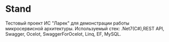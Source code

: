 # Stand
Тестовый проект ИС "Ларек" для демонстрации работы микросервисной архитектуры.
Используемый стек: .Net7(C#),REST API, Swagger, Ocelot, SwaggerForOcelot, Linq, EF, MySQL.

